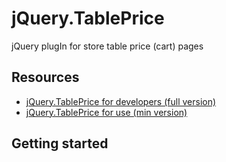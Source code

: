 # jQuery.TablePrice
jQuery plugIn for store table price (cart) pages

## Resources
* [jQuery.TablePrice for developers (full version)](https://raw.githubusercontent.com/mrmasterix/jQuery.TablePrice/master/lib/tablePrice.js)
* [jQuery.TablePrice for use (min version)](https://raw.githubusercontent.com/mrmasterix/jQuery.TablePrice/master/lib/tablePrice.min.js)

## Getting started
